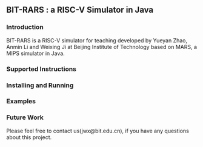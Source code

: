 <H2>BIT-RARS : a RISC-V Simulator in Java </H2>


<H3>Introduction</H3>
<P>BIT-RARS is a RISC-V simulator for teaching developed by Yueyan Zhao, Anmin Li and Weixing Ji at Beijing Institute of Technology based on MARS, a MIPS simulator in Java. 

<H3>Supported Instructions</H3>

<H3>Installing and Running</H3>

<H3>Examples</H3>

<H3>Future Work</H3>

<P>Please feel free to contact us(jwx@bit.edu.cn), if you have any questions about this project.

